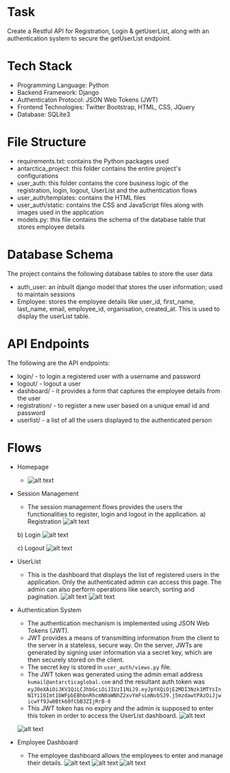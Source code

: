 # Task
Create a Restful API for Registration, Login & getUserList, along with an authentication system to secure the getUserList endpoint.

# Tech Stack
 - Programming Language: Python
 - Backend Framework: Django
 - Authenticaton Protocol: JSON Web Tokens (JWT)
 - Frontend Technologies: Twitter Bootstrap, HTML, CSS, JQuery
 - Database: SQLite3

# File Structure
 - requirements.txt: contains the Python packages used
 - antarctica_project: this folder contains the entire project's configurations
 - user_auth: this folder contains the core business logic of the registration, login, logout,       UserList and the authentication flows
 - user_auth/templates: contains the HTML files
 - user_auth/static: contains the CSS and JavaScript files along with images used in the application
 - models.py: this file contains the schema of the database table that stores employee details

 # Database Schema
The project contains the following database tables to store the user data
 - auth_user: an inbuilt django model that stores the user information; used to maintain sessions
 - Employee: stores the employee details like user_id, first_name, last_name, email, employee_id, organisation, created_at. This is used to display the userList table.

# API Endpoints
The following are the API endpoints:
 - login/ -  to login a registered user with a username and password
 - logout/ -  logout a user
 - dashboard/ - it provides a form that captures the employee details from the user
 - registration/ -  to register a new user based on a unique email id and password
 - userlist/ -  a list of all the users displayed to the authenticated person

# Flows
 - Homepage
    - ![alt text](https://github.com/ZainebPenwala/user_management_system/blob/main/images/image%20(49).png)

 - Session Management
    - The session management flows provides the users the functionalities to register, login and  logout in the application.
    a) Registration
    ![alt text](https://github.com/ZainebPenwala/user_management_system/blob/main/images/image%20(44).png)

    b) Login
    ![alt text](https://github.com/ZainebPenwala/user_management_system/blob/main/images/image%20(54).png)

    c) Logout
    ![alt text](https://github.com/ZainebPenwala/user_management_system/blob/main/images/image%20(51).png)

 - UserList
    - This is the dashboard that displays the list of registered users in the application. Only the authenticated admin can access this page. The admin can also perform operations like search, sorting and pagination.
    ![alt text](https://github.com/ZainebPenwala/user_management_system/blob/main/images/image%20(45).png)
    ![alt text](https://github.com/ZainebPenwala/user_management_system/blob/main/images/image%20(46).png)

 - Authentication System
     - The authentication mechanism is implemented using JSON Web Tokens (JWT).
     - JWT provides a means of transmitting information from the client to the server in a stateless, secure way. On the server, JWTs are generated by signing user information via a secret key, which are then securely stored on the client.
     - The secret key is stored in `user_auth/views.py` file.
     - The JWT token was generated using the admin email address `kumail@antarcticaglobal.com` and the resultant auth token was `eyJ0eXAiOiJKV1QiLCJhbGciOiJIUzI1NiJ9.eyJpYXQiOjE2MDI3Nzk1MTYsInN1YiI6Imt1bWFpbEBhbnRhcmN0aWNhZ2xvYmFsLmNvbSJ9.j5mzdawtPAzOiJjwicwYf9Jw0Btk60fCbB3ZIjRrB-0`
     - This JWT token has no expiry and the admin is supposed to enter this token in order to access the UserList dashboard.
     ![alt text](https://github.com/ZainebPenwala/user_management_system/blob/main/images/image%20(48).png)

     ![alt text](https://github.com/ZainebPenwala/user_management_system/blob/main/images/image%20(47).png)
    
  - Employee Dashboard
     - The employee dashboard allows the employees to enter and manage their details.
    ![alt text](https://github.com/ZainebPenwala/user_management_system/blob/main/images/image%20(53).png)
    ![alt text](https://github.com/ZainebPenwala/user_management_system/blob/main/images/image%20(50).png)
    ![alt text](https://github.com/ZainebPenwala/user_management_system/blob/main/images/image%20(52).png)
     

